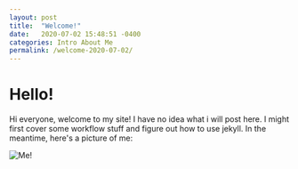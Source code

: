 ```yaml
---
layout: post
title:  "Welcome!"
date:   2020-07-02 15:48:51 -0400
categories: Intro About Me
permalink: /welcome-2020-07-02/
---
```


# Hello!

Hi everyone, welcome to my site! I have no idea what i will post here. I might first cover some workflow stuff and figure out how to use jekyll. In the meantime, here's a picture of me:

![Me!](/assets/welcome/Headshot-Phys_Building.JPG)
